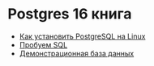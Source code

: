 # Postgres 16 книга

* [Как установить PostgreSQL на Linux](ch3.md)
* [Пробуем SQL](ch4.sql)
* [Демонстрационная база данных](ch5.sql)
